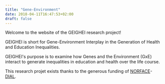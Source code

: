```yaml
---
title: "Gene-Environment"
date: 2018-04-11T16:47:53+02:00
draft: false
---
```


Welcome to the website of the GEIGHEI research project!

GEIGHEI is short for Gene-Environment Interplay in the Generation of Health and Education Inequalities.

GEIGHEI's purpose is to examine how Genes and the Environment (GxE) interact to generate inequalities in education and health over the life course.

This research projet exists thanks to the generous funding of [NORFACE](https://www.norface.net/)-[DIAL](http://dynamicsofinequality.org).
